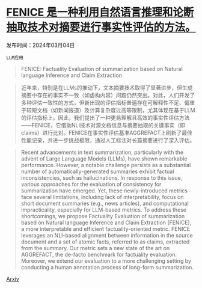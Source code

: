 # [FENICE 是一种利用自然语言推理和论断抽取技术对摘要进行事实性评估的方法。](https://arxiv.org/abs/2403.02270)

发布时间：2024年03月04日

`LLM应用`

> FENICE: Factuality Evaluation of summarization based on Natural language Inference and Claim Extraction

> 近年来，特别是在LLMs的推动下，文本摘要技术取得了显著进步，但生成摘要中存在的事实不一致（如虚构内容）问题仍然突出。对此，人们开发了多种评估一致性的方式，但新出现的评估指标普遍存在可解释性不足、偏重于较短文档（如新闻报道）及计算复杂度过高等限制，尤其体现在基于LLM的评估指标上。因此，我们提出了一种更易理解且高效的事实性评估方法——FENICE，它借助NLI技术对源文档信息与摘要抽取的关键事实（即claims）进行比对。FENICE在事实性评估基准AGGREFACT上刷新了最佳性能记录，并进一步挑战极限，通过人工标注对长篇摘要进行了深入评估。

> Recent advancements in text summarization, particularly with the advent of Large Language Models (LLMs), have shown remarkable performance. However, a notable challenge persists as a substantial number of automatically-generated summaries exhibit factual inconsistencies, such as hallucinations. In response to this issue, various approaches for the evaluation of consistency for summarization have emerged. Yet, these newly-introduced metrics face several limitations, including lack of interpretability, focus on short document summaries (e.g., news articles), and computational impracticality, especially for LLM-based metrics. To address these shortcomings, we propose Factuality Evaluation of summarization based on Natural language Inference and Claim Extraction (FENICE), a more interpretable and efficient factuality-oriented metric. FENICE leverages an NLI-based alignment between information in the source document and a set of atomic facts, referred to as claims, extracted from the summary. Our metric sets a new state of the art on AGGREFACT, the de-facto benchmark for factuality evaluation. Moreover, we extend our evaluation to a more challenging setting by conducting a human annotation process of long-form summarization.

[Arxiv](https://arxiv.org/abs/2403.02270)